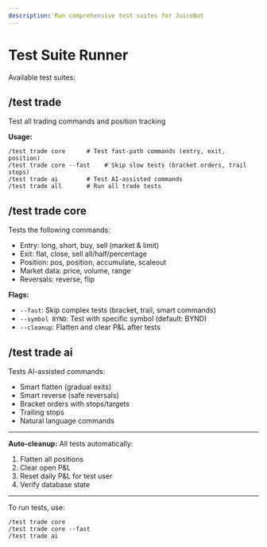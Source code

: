 ```yaml
---
description: Run comprehensive test suites for JuiceBot
---
```


# Test Suite Runner

Available test suites:

## /test trade
Test all trading commands and position tracking

**Usage:**
```
/test trade core      # Test fast-path commands (entry, exit, position)
/test trade core --fast    # Skip slow tests (bracket orders, trail stops)
/test trade ai        # Test AI-assisted commands
/test trade all       # Run all trade tests
```

## /test trade core

Tests the following commands:
- Entry: long, short, buy, sell (market & limit)
- Exit: flat, close, sell all/half/percentage
- Position: pos, position, accumulate, scaleout
- Market data: price, volume, range
- Reversals: reverse, flip

**Flags:**
- `--fast`: Skip complex tests (bracket, trail, smart commands)
- `--symbol BYND`: Test with specific symbol (default: BYND)
- `--cleanup`: Flatten and clear P&L after tests

## /test trade ai

Tests AI-assisted commands:
- Smart flatten (gradual exits)
- Smart reverse (safe reversals)
- Bracket orders with stops/targets
- Trailing stops
- Natural language commands

---

**Auto-cleanup:** All tests automatically:
1. Flatten all positions
2. Clear open P&L
3. Reset daily P&L for test user
4. Verify database state

---

To run tests, use:
```
/test trade core
/test trade core --fast
/test trade ai
```
